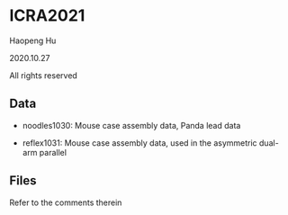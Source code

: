 <!--
 * @Author: your name
 * @Date: 2020-10-27 20:55:07
 * @LastEditTime: 2020-11-09 23:03:43
 * @LastEditors: Please set LastEditors
 * @Description: In User Settings Edit
 * @FilePath: \undefinedc:\Users\philt\Documents\GitHub\ICEWINE\DECANTER\Blueberry\ICRA2021\README.md
-->
# ICRA2021

Haopeng Hu

2020.10.27

All rights reserved

## Data

- noodles1030: Mouse case assembly data, Panda lead data

- reflex1031: Mouse case assembly data, used in the asymmetric dual-arm parallel

## Files

Refer to the comments therein